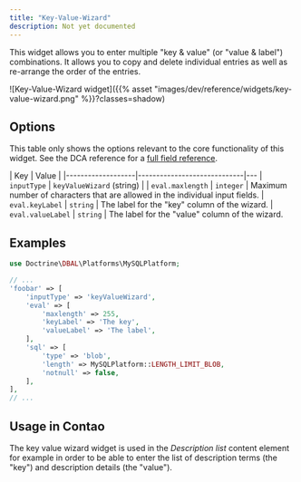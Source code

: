 ```yaml
---
title: "Key-Value-Wizard"
description: Not yet documented
---
```



This widget allows you to enter multiple "key & value" (or "value & label") combinations. It allows you to copy and 
delete individual entries as well as re-arrange the order of the entries.

![Key-Value-Wizard widget]({{% asset "images/dev/reference/widgets/key-value-wizard.png" %}}?classes=shadow)


## Options

This table only shows the options relevant to the core functionality of this widget. See the DCA reference for a 
[full field reference][FieldsReference].

| Key               | Value                       |
|-------------------|-----------------------------|---
| `inputType`       | `keyValueWizard` (string)   |
| `eval.maxlength`  | `integer`                   | Maximum number of characters that are allowed in the individual input fields.
| `eval.keyLabel`   | `string`                    | The label for the "key" column of the wizard.
| `eval.valueLabel` | `string`                    | The label for the "value" column of the wizard.


## Examples

```php
use Doctrine\DBAL\Platforms\MySQLPlatform;

// ...
'foobar' => [
    'inputType' => 'keyValueWizard',
    'eval' => [
        'maxlength' => 255,
        'keyLabel' => 'The key',
        'valueLabel' => 'The label',
    ],
    'sql' => [
        'type' => 'blob',
        'length' => MySQLPlatform::LENGTH_LIMIT_BLOB,
        'notnull' => false,
    ],
],
// ...
```


## Usage in Contao

The key value wizard widget is used in the _Description list_ content element for example in order to be able to enter
the list of description terms (the "key") and description details (the "value").


[FieldsReference]: /reference/dca/fields
